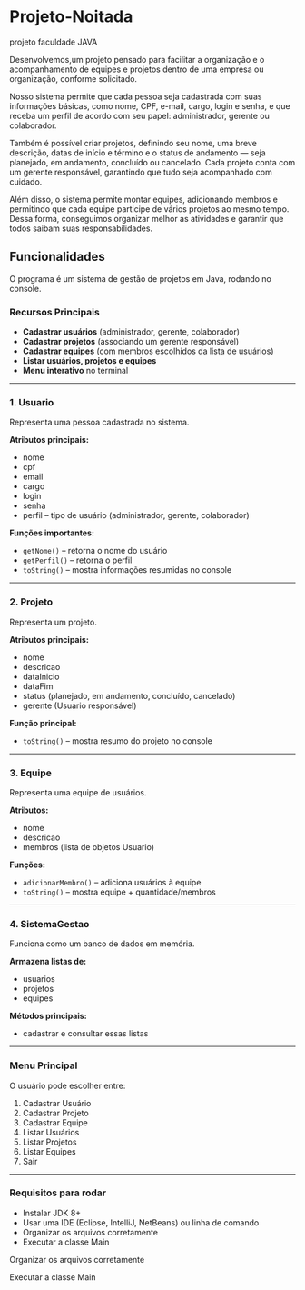 # Projeto-Noitada
projeto faculdade JAVA 


Desenvolvemos,um projeto pensado para facilitar a organização e o acompanhamento de equipes e projetos dentro de uma empresa ou organização, conforme solicitado.

Nosso sistema permite que cada pessoa seja cadastrada com suas informações básicas, como nome, CPF, e-mail, cargo, login e senha, e que receba um perfil de acordo com seu papel: administrador, gerente ou colaborador.

Também é possível criar projetos, definindo seu nome, uma breve descrição, datas de início e término e o status de andamento — seja planejado, em andamento, concluído ou cancelado. Cada projeto conta com um gerente responsável, garantindo que tudo seja acompanhado com cuidado.

Além disso, o sistema permite montar equipes, adicionando membros e permitindo que cada equipe participe de vários projetos ao mesmo tempo. Dessa forma, conseguimos organizar melhor as atividades e garantir que todos saibam suas responsabilidades.

## Funcionalidades

O programa é um sistema de gestão de projetos em Java, rodando no console.

### Recursos Principais

- **Cadastrar usuários** (administrador, gerente, colaborador)
- **Cadastrar projetos** (associando um gerente responsável)
- **Cadastrar equipes** (com membros escolhidos da lista de usuários)
- **Listar usuários, projetos e equipes**
- **Menu interativo** no terminal

---

### 1. Usuario

Representa uma pessoa cadastrada no sistema.

**Atributos principais:**
- nome
- cpf
- email
- cargo
- login
- senha
- perfil – tipo de usuário (administrador, gerente, colaborador)

**Funções importantes:**
- `getNome()` – retorna o nome do usuário
- `getPerfil()` – retorna o perfil
- `toString()` – mostra informações resumidas no console

---

### 2. Projeto

Representa um projeto.

**Atributos principais:**
- nome
- descricao
- dataInicio
- dataFim
- status (planejado, em andamento, concluído, cancelado)
- gerente (Usuario responsável)

**Função principal:**
- `toString()` – mostra resumo do projeto no console

---

### 3. Equipe

Representa uma equipe de usuários.

**Atributos:**
- nome
- descricao
- membros (lista de objetos Usuario)

**Funções:**
- `adicionarMembro()` – adiciona usuários à equipe
- `toString()` – mostra equipe + quantidade/membros

---

### 4. SistemaGestao

Funciona como um banco de dados em memória.

**Armazena listas de:**
- usuarios
- projetos
- equipes

**Métodos principais:**
- cadastrar e consultar essas listas

---

### Menu Principal

O usuário pode escolher entre:
1. Cadastrar Usuário
2. Cadastrar Projeto
3. Cadastrar Equipe
4. Listar Usuários
5. Listar Projetos
6. Listar Equipes
7. Sair

---

### Requisitos para rodar

- Instalar JDK 8+
- Usar uma IDE (Eclipse, IntelliJ, NetBeans) ou linha de comando
- Organizar os arquivos corretamente
- Executar a classe Main

Organizar os arquivos corretamente

Executar a classe Main
